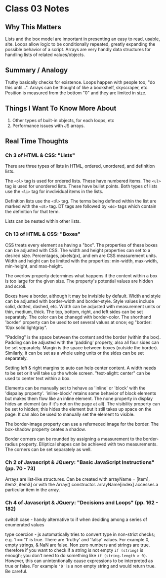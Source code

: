 # Class 03 Notes

## Why This Matters

Lists and the box model are important in presenting an easy to read, usable, site. Loops allow logic to be conditionally repeated, greatly expanding the possible behavior of a script. Arrays are very handly data structures for handling lists of related values/objects.

## Summary / Analogy

Truthy basically checks for existence. Loops happen with people too; "do this until...". Arrays can be thought of like a bookshelf, skyscraper, etc. Position is measured from the bottom "0" and they are limited in size.

## Things I Want To Know More About

1. Other types of built-in objects, for each loops, etc
2. Performance issues with JS arrays.

## Real Time Thoughts

### Ch 3 of HTML & CSS: "Lists"

There are three types of lists in HTML, ordered, unordered, and definition lists.

The `<ol>` tag is used for ordered lists. These have numbered items. The `<ul>` tag is used for unordered lists. These have bullet points. Both types of lists use the `<li>` tag for invdividual items in the lists.

Definition lists use the `<dl>` tag. The terms being defined within the list are marked with the `<dt>` tag. DT tags are followed by `<dd>` tags which contain the definition for that term.

Lists can be nested within other lists.

### Ch 13 of HTML & CSS: "Boxes"

CSS treats every element as having a "box". The properties of these boxes can be adjusted with CSS. The width and height properties can set to a desired size. Percentages, pixels(px), and em are CSS measurement units. Width and height can be limited with the properties: min-width, max-width, min-height, and max-height. 

The overlow property determines what happens if the content within a box is too large for the given size. The property's potential values are hidden and scroll.

Boxes have a border, although it may be invisible by default. Width and style can be adjusted with border-width and border-style. Style values include solid, dotted, dashed, etc. Width can be adjusted with measurement units or thin, medium, thick. The top, bottom, right, and left sides can be set separately. The color can be chanegd with border-color. The shorthand 'border' property can be used to set several values at once; eg "border: 10px solid lightgray".

"Padding" is the space between the content and the border (within the box). Padding can be adjusted with the 'padding' property, also all four sides can be set separately. Margin is the space between boxes (outside the border). Similarly, it can be set as a whole using units or the sides can be set separately.

Setting left & right margins to auto can help center content. A width needs to be set or it will take up the whole screen. "text-alight: center" can be used to center text within a box.

Elements can be manually set to hehave as 'inline' or 'block' with the 'dispalay property'. 'inline-block' retains some behavior of block elements but makes them flow like an inline element. The none property in display hides an element (as if it's not on the page at all). The visibility property can be set to hidden; this hides the element but it still takes up space on the page. It can also be used to manually set the element to visible.

The border-image property can use a referneced image for the border. The box-shadow property ceates a shadow. 

Border corners can be rounded by assigning a measurement to the border-radius property. Elliptical shapes can be achieved with two measurements. The corners can be set separately as well.

### Ch 2 of Javascript & JQuery: "Basic JavaScript Instructions" (pp. 70 - 73)

Arrays are list-like structures. Can be created with arrayName = [item1, item2, item3] or with the Array() constructor. arrayName[index] accesses a particular item in the array. 

### Ch 4 of Javascript & JQuery: "Decisions and Loops" (pp. 162 - 182) 

switch case - handy alternative to if when deciding among a series of enumerated values

type coercion - js automatically tries to convert type in non-strict checks; e.g. 1 == '1' is true. There are 'truthy' and 'falsy' values. For example 0, empty strings, & NaN are false. Non zero numbers and strings are true. therefore if you want to check if a string is not empty `if (string)` is enough; you don't need to do something like `if (string.length > 0)`. However, this can unintentionally cause expressions to be interpreted as true or false. For example `'0'` is a non empty string and would return true. Be careful.
